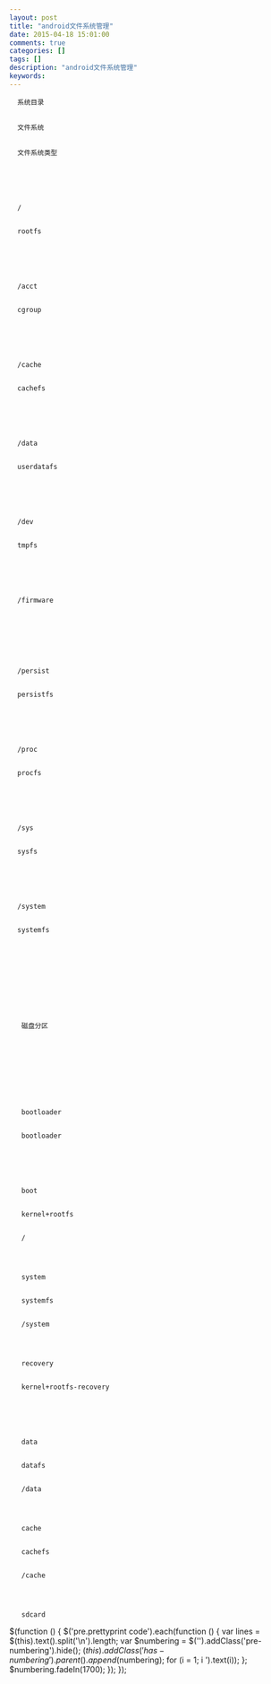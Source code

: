 ```yaml
---
layout: post
title: "android文件系统管理"
date: 2015-04-18 15:01:00 
comments: true
categories: []
tags: []
description: "android文件系统管理"
keywords: 
---
```



 
  
   
    
     
      系统目录
     
     
      文件系统
     
     
      文件系统类型
     
    
   
   
    
     
      /
     
     
      rootfs
     
     
     
    
    
     
      /acct
     
     
      cgroup
     
     
     
    
    
     
      /cache
     
     
      cachefs
     
     
     
    
    
     
      /data
     
     
      userdatafs
     
     
     
    
    
     
      /dev
     
     
      tmpfs
     
     
     
    
    
     
      /firmware
     
     
     
     
     
    
    
     
      /persist
     
     
      persistfs
     
     
     
    
    
     
      /proc
     
     
      procfs
     
     
     
    
    
     
      /sys
     
     
      sysfs
     
     
     
    
    
     
      /system
     
     
      systemfs
     
     
     
    
   
  
  
   
    
     
      
       磁盘分区
      
      
      
      
      
     
    
    
     
      
       bootloader
      
      
       bootloader
      
      
      
     
     
      
       boot
      
      
       kernel+rootfs
      
      
       /
      
     
     
      
       system
      
      
       systemfs
      
      
       /system
      
     
     
      
       recovery
      
      
       kernel+rootfs-recovery
      
      
      
     
     
      
       data
      
      
       datafs
      
      
       /data
      
     
     
      
       cache
      
      
       cachefs
      
      
       /cache
      
     
     
      
       sdcard
      
      
      
      
      
     
    
   
  
 
 
  $(function () {
                $('pre.prettyprint code').each(function () {
                    var lines = $(this).text().split('\n').length;
                    var $numbering = $('').addClass('pre-numbering').hide();
                    $(this).addClass('has-numbering').parent().append($numbering);
                    for (i = 1; i ').text(i));
                    };
                    $numbering.fadeIn(1700);
                });
            });
 


